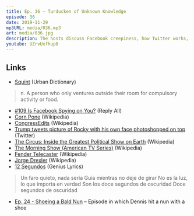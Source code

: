 ```yaml
---
title: Ep. 36 – Turducken of Unknown Knowledge
episode: 36
date: 2019-11-29
mp3URL: media/036.mp3
art: media/036.jpg
description: The hosts discuss Facebook creepiness, how Twitter works, Erik received a prank plumbing call, Dennis likes The Circus on Showtime, Erik likes The Morning Show on Apple TV+, and Erik bought a Fender Telecaster.
youtube: UZrvUxfhup0
---
```


## Links

- [Squint](https://www.urbandictionary.com/define.php?term=Squint) (Urban Dictionary)

> n. A person who only ventures outside their room for compulsory activity or food.

- [#109 Is Facebook Spying on You?](https://gimletmedia.com/shows/reply-all/z3hlwr/) (Reply All)
- [Corn Pone](https://en.wikipedia.org/wiki/Cornbread#Corn_pone) (Wikipedia)
- [CongressEdits](https://en.wikipedia.org/wiki/CongressEdits) (Wikipedia)
- [Trump tweets picture of Rocky with his own face photoshopped on top](https://twitter.com/realDonaldTrump/status/1199718185865535490) (Twitter)
- [The Circus: Inside the Greatest Political Show on Earth](https://en.wikipedia.org/wiki/The_Circus:_Inside_the_Greatest_Political_Show_on_Earth) (Wikipedia)
- [The Morning Show (American TV Series)](<https://en.wikipedia.org/wiki/The_Morning_Show_(American_TV_series)>) (Wikipedia)
- [Fender Telecaster](https://en.wikipedia.org/wiki/Fender_Telecaster) (Wikipedia)
- [Jorge Drexler](https://en.wikipedia.org/wiki/Jorge_Drexler) (Wikipedia)
- [12 Segundos](https://genius.com/Jorge-drexler-12-segundos-de-oscuridad-lyrics) (Genius Lyrics)

> Un faro quieto, nada sería
> Guía mientras no deje de girar
> No es la luz, lo que importa en verdad
> Son los doce segundos de oscuridad
> Doce segundos de oscuridad

- [Ep. 24 - Shoeing a Bald Nun](https://happyhour.fm/024/) – Episode in which Dennis hit a nun with a shoe
